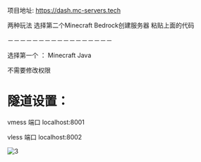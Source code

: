 项目地址:  https://dash.mc-servers.tech

 两种玩法 选择第二个Minecraft Bedrock创建服务器  粘贴上面的代码

－－－－－－－－－－－－－－－－－ 

选择第一个 ： Minecraft Java

不需要修改权限

# 隧道设置：

vmess 端口  localhost:8001

vless 端口  localhost:8002

![3](https://github.com/mengxianbo/mcst-vpn/assets/36605259/6a49a0e1-126e-475e-a4bf-31fcd96fef79)
